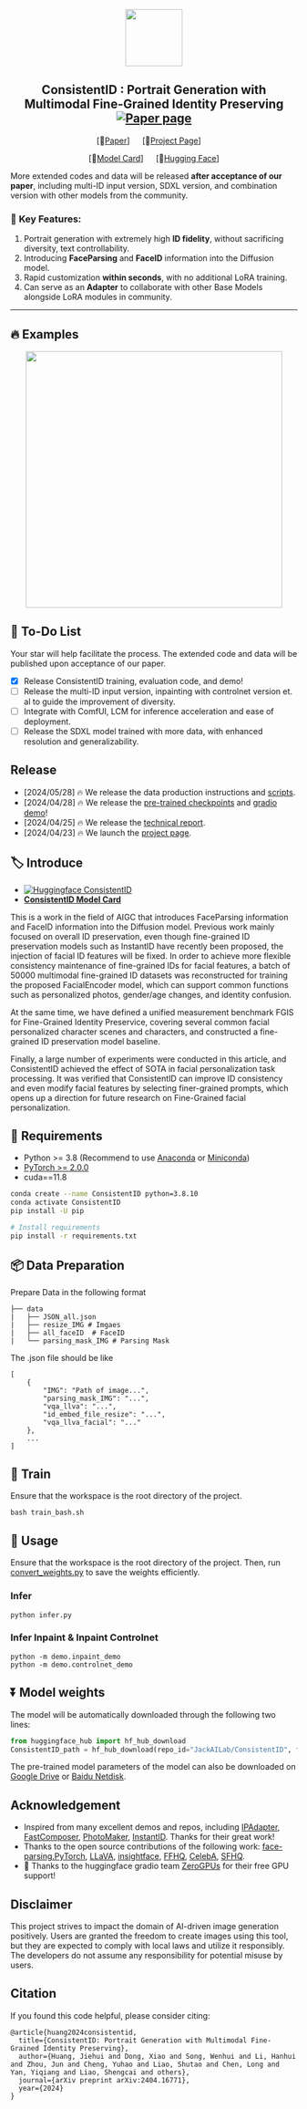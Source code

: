 <p align="center">
  <img src="https://github.com/JackAILab/ConsistentID/assets/135965025/c0594480-d73d-4268-95ca-5494ca2a61e4" height=100>

</p>

<!-- ## <div align="center"><b>ConsistentID</b></div> -->

<div align="center">
  
## ConsistentID : Portrait Generation with Multimodal Fine-Grained Identity Preserving  [![Paper page](https://huggingface.co/datasets/huggingface/badges/resolve/main/paper-page-md-dark.svg)](https://arxiv.org/abs/2404.16771)
[📄[Paper](https://arxiv.org/abs/2404.16771)] &emsp; [🚩[Project Page](https://ssugarwh.github.io/consistentid.github.io/)] &emsp; <br>

[📸[Model Card](https://huggingface.co/JackAILab/ConsistentID)]  &emsp; [🤗[Hugging Face](https://huggingface.co/spaces/JackAILab/ConsistentID)] <br>

</div>

More extended codes and data will be released **after acceptance of our paper**, including multi-ID input version, SDXL version, and combination version with other models from the community.

### 🌠  **Key Features:**

1. Portrait generation with extremely high **ID fidelity**, without sacrificing diversity, text controllability.
2. Introducing **FaceParsing** and **FaceID** information into the Diffusion model.
3. Rapid customization **within seconds**, with no additional LoRA training.
4. Can serve as an **Adapter** to collaborate with other Base Models alongside LoRA modules in community.

---
## 🔥 **Examples**

<p align="center">
  
  <img src="https://github.com/JackAILab/ConsistentID/assets/135965025/f949a03d-bed2-4839-a995-7b451d8c981b" height=450>


</p>


## 🚩 To-Do List
Your star will help facilitate the process. The extended code and data will be published upon acceptance of our paper.
- [x] Release ConsistentID training, evaluation code, and demo!
- [ ] Release the multi-ID input version, inpainting with controlnet version et. al to guide the improvement of diversity.
- [ ] Integrate with ComfUI, LCM for inference acceleration and ease of deployment.
- [ ] Release the SDXL model trained with more data, with enhanced resolution and generalizability.

## Release
- [2024/05/28] 🔥 We release the data production instructions and [scripts](https://github.com/JackAILab/ConsistentID/blob/main/data/FGID.sh).
- [2024/04/28] 🔥 We release the [pre-trained checkpoints](https://huggingface.co/JackAILab/ConsistentID) and [gradio demo](https://huggingface.co/spaces/JackAILab/ConsistentID)!
- [2024/04/25] 🔥 We release the [technical report](https://arxiv.org/abs/2404.16771).
- [2024/04/23] 🔥 We launch the [project page](https://ssugarwh.github.io/consistentid.github.io/).


## 🏷️ Introduce
- [![Huggingface ConsistentID](https://img.shields.io/static/v1?label=Demo&message=Huggingface%20Gradio&color=orange)](https://huggingface.co/spaces/JackAILab/ConsistentID)
- [**ConsistentID Model Card**](https://huggingface.co/JackAILab/ConsistentID)
  
This is a work in the field of AIGC that introduces FaceParsing information and FaceID information into the Diffusion model. Previous work mainly focused on overall ID preservation, even though fine-grained ID preservation models such as InstantID have recently been proposed, the injection of facial ID features will be fixed. In order to achieve more flexible consistency maintenance of fine-grained IDs for facial features, a batch of 50000 multimodal fine-grained ID datasets was reconstructed for training the proposed FacialEncoder model, which can support common functions such as personalized photos, gender/age changes, and identity confusion.

At the same time, we have defined a unified measurement benchmark FGIS for Fine-Grained Identity Preservice, covering several common facial personalized character scenes and characters, and constructed a fine-grained ID preservation model baseline.

Finally, a large number of experiments were conducted in this article, and ConsistentID achieved the effect of SOTA in facial personalization task processing. It was verified that ConsistentID can improve ID consistency and even modify facial features by selecting finer-grained prompts, which opens up a direction for future research on Fine-Grained facial personalization.


## 🔧 Requirements

- Python >= 3.8 (Recommend to use [Anaconda](https://www.anaconda.com/download/#linux) or [Miniconda](https://docs.conda.io/en/latest/miniconda.html))
- [PyTorch >= 2.0.0](https://pytorch.org/)
- cuda==11.8

```bash
conda create --name ConsistentID python=3.8.10
conda activate ConsistentID
pip install -U pip

# Install requirements
pip install -r requirements.txt
```

## 📦️ Data Preparation

Prepare Data in the following format

    ├── data
    |   ├── JSON_all.json 
    |   ├── resize_IMG # Imgaes 
    |   ├── all_faceID  # FaceID
    |   └── parsing_mask_IMG # Parsing Mask 

The .json file should be like
```
[
    {
        "IMG": "Path of image...",
        "parsing_mask_IMG": "...",
        "vqa_llva": "...",
        "id_embed_file_resize": "...",
        "vqa_llva_facial": "..."
    },
    ...
]
```

## 🚀 Train
Ensure that the workspace is the root directory of the project.

```setup
bash train_bash.sh
```

## 🧪 Usage
Ensure that the workspace is the root directory of the project. Then, run [convert_weights.py](https://github.com/JackAILab/ConsistentID/blob/main/evaluation/convert_weights.py) to save the weights efficiently.

### Infer
```setup
python infer.py
```

### Infer Inpaint & Inpaint Controlnet
```setup
python -m demo.inpaint_demo
python -m demo.controlnet_demo
```



## ⏬ Model weights
The model will be automatically downloaded through the following two lines:

```python
from huggingface_hub import hf_hub_download
ConsistentID_path = hf_hub_download(repo_id="JackAILab/ConsistentID", filename="ConsistentID-v1.bin", repo_type="model")
```

The pre-trained model parameters of the model can also be downloaded on [Google Drive](https://drive.google.com/file/d/1jCHICryESmNkzGi8J_FlY3PjJz9gqoSI/view?usp=drive_link) or [Baidu Netdisk](https://pan.baidu.com/s/1NAVmH8S7Ls5rZc-snDk1Ng?pwd=nsh6).


## Acknowledgement
* Inspired from many excellent demos and repos, including [IPAdapter](https://github.com/tencent-ailab/IP-Adapter), [FastComposer](https://github.com/mit-han-lab/fastcomposer), [PhotoMaker](https://github.com/TencentARC/PhotoMaker), [InstantID](https://github.com/InstantID/InstantID). Thanks for their great work!
* Thanks to the open source contributions of the following work: [face-parsing.PyTorch](https://github.com/zllrunning/face-parsing.PyTorch), [LLaVA](https://github.com/haotian-liu/LLaVA), [insightface](https://github.com/deepinsight/insightface), [FFHQ](https://github.com/NVlabs/ffhq-dataset), [CelebA](https://github.com/switchablenorms/CelebAMask-HQ), [SFHQ](https://github.com/SelfishGene/SFHQ-dataset).
* 🤗 Thanks to the huggingface gradio team [ZeroGPUs](https://github.com/huggingface) for their free GPU support!

## Disclaimer
This project strives to impact the domain of AI-driven image generation positively. Users are granted the freedom to create images using this tool, but they are expected to comply with local laws and utilize it responsibly. The developers do not assume any responsibility for potential misuse by users.


## Citation
If you found this code helpful, please consider citing:
~~~
@article{huang2024consistentid,
  title={ConsistentID: Portrait Generation with Multimodal Fine-Grained Identity Preserving},
  author={Huang, Jiehui and Dong, Xiao and Song, Wenhui and Li, Hanhui and Zhou, Jun and Cheng, Yuhao and Liao, Shutao and Chen, Long and Yan, Yiqiang and Liao, Shengcai and others},
  journal={arXiv preprint arXiv:2404.16771},
  year={2024}
}
~~~


